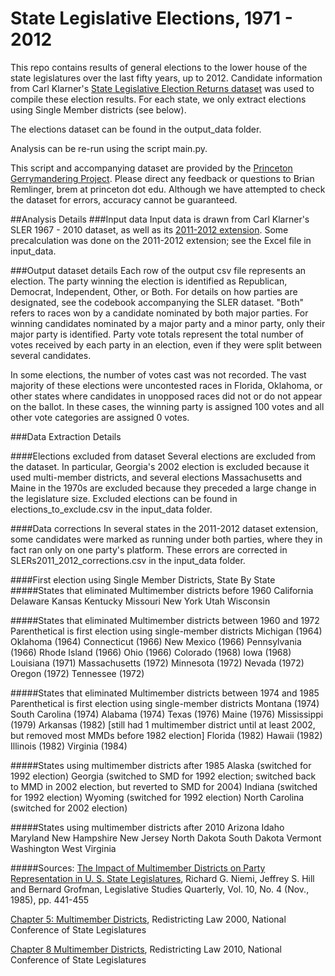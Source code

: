 # State Legislative Elections,  1971 - 2012

This repo contains results of general elections to the lower house of the state legislatures over the last fifty years, up to 2012.
Candidate information from Carl Klarner's [State Legislative Election Returns dataset](https://dataverse.harvard.edu/dataset.xhtml?persistentId=hdl:1902.1/20401)
was used to compile these election results. For each state, we only extract elections using Single Member districts (see below).

The elections dataset can be found in the output_data folder.

Analysis can be re-run using the script main.py.

This script and accompanying dataset are provided by the [Princeton Gerrymandering Project](http://gerrymander.princeton.edu/). Please
direct any feedback or questions to Brian Remlinger, brem at princeton dot edu. 
Although we have attempted to check the dataset for errors, accuracy cannot be guaranteed. 

##Analysis Details
###Input data
Input data is drawn from Carl Klarner's SLER 1967 - 2010 dataset, as well as its [2011-2012 extension](https://dataverse.harvard.edu/dataset.xhtml?persistentId=hdl:1902.1/21549). Some precalculation was done on the 2011-2012 extension; see the Excel file in input_data.

###Output dataset details
Each row of the output csv file represents an election. The party winning the election is identified as Republican, Democrat,
Independent, Other, or Both. For details on how parties are designated, see the codebook accompanying the SLER dataset. "Both" 
refers to races won by a candidate nominated by both major parties. For winning candidates nominated by a major party and a minor
party, only their major party is identified. Party vote totals represent the total number of votes received by each party in 
an election, even if they were split between several candidates.

In some elections, the number of votes cast was not recorded. The vast majority of these elections were uncontested races
in Florida, Oklahoma, or other states where candidates in unopposed races did not or do not appear on the ballot. In these 
cases, the winning party is assigned 100 votes and all other vote categories are assigned 0 votes.

###Data Extraction Details

####Elections excluded from dataset
Several elections are excluded from the dataset. In particular, Georgia's 2002 election is excluded because it used 
multi-member districts, and several elections Massachusetts and Maine in the 1970s are excluded because they preceded a large
change in the legislature size. Excluded elections can be found in elections_to_exclude.csv in the input_data folder.

####Data corrections
In several states in the 2011-2012 dataset extension, some candidates were marked as running under both parties, where
they in fact ran only on one party's platform. These errors are corrected in SLERs2011_2012_corrections.csv in the input_data folder.

####First election using Single Member Districts, State By State
#####States that eliminated Multimember districts before 1960
California
Delaware
Kansas
Kentucky
Missouri
New York
Utah
Wisconsin

#####States that eliminated Multimember districts between 1960 and 1972
Parenthetical is first election using single-member districts
Michigan (1964)
Oklahoma (1964)
Connecticut (1966)
New Mexico (1966)
Pennsylvania (1966)
Rhode Island (1966)
Ohio (1966)
Colorado (1968)
Iowa (1968)
Louisiana (1971)
Massachusetts (1972)
Minnesota (1972)
Nevada (1972)
Oregon (1972)
Tennessee (1972)

#####States that eliminated Multimember districts between 1974 and 1985
Parenthetical is first election using single-member districts
Montana (1974)
South Carolina (1974)
Alabama (1974)
Texas (1976)
Maine (1976)
Mississippi (1979)
Arkansas (1982) [still had 1 multimember district until at least 2002, but removed most MMDs before 1982 election]
Florida (1982)
Hawaii (1982)
Illinois (1982)
Virginia (1984)

#####States using multimember districts after 1985
Alaska (switched for 1992 election)
Georgia (switched to SMD for 1992 election; switched back to MMD in 2002 election, but reverted to SMD for 2004)
Indiana (switched for 1992 election)
Wyoming (switched for 1992 election)
North Carolina (switched for 2002 election)

#####States using multimember districts after 2010
Arizona
Idaho
Maryland
New Hampshire
New Jersey
North Dakota
South Dakota
Vermont
Washington
West Virginia

#####Sources:
[The Impact of Multimember Districts on Party Representation in U. S. State Legislatures](http://www.jstor.org/stable/440068?seq=1#page_scan_tab_contents), Richard G. Niemi, Jeffrey S. Hill and Bernard Grofman, Legislative Studies Quarterly, Vol. 10, No. 4 (Nov., 1985), pp. 441-455

[Chapter 5: Multimember Districts](https://www.senate.mn/departments/scr/REDIST/Red2000/ch4multi.htm), Redistricting Law 2000, National Conference of State Legislatures

[Chapter 8 Multimember Districts](http://www.ncsl.org/Portals/1/Documents/Redistricting/Redistricting_2010.pdf), Redistricting Law 2010, National Conference of State Legislatures

